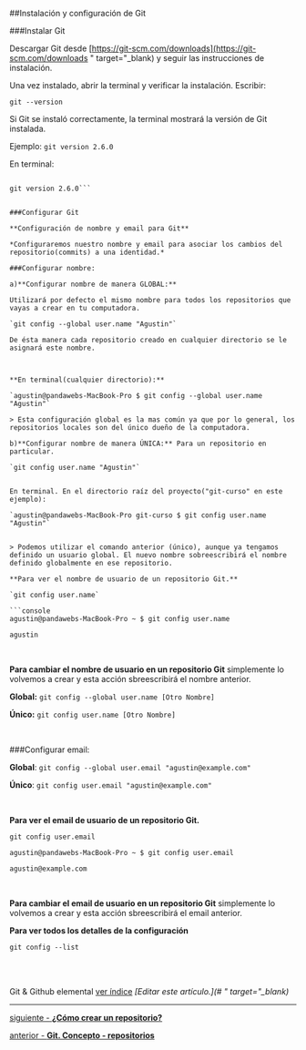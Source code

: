 ##Instalación y configuración de Git

###Instalar Git

Descargar Git desde [https://git-scm.com/downloads](https://git-scm.com/downloads " target="_blank) y seguir las instrucciones de instalación.

Una vez instalado, abrir la terminal y verificar la instalación. Escribir:

`git --version`

Si Git se instaló correctamente, la terminal mostrará la versión de Git instalada.

Ejemplo: `git version 2.6.0`

En terminal:
```agustin@pandawebs-MacBook-Pro ~ $ git --version

git version 2.6.0```


###Configurar Git

**Configuración de nombre y email para Git**

*Configuraremos nuestro nombre y email para asociar los cambios del repositorio(commits) a una identidad.*

###Configurar nombre:

a)**Configurar nombre de manera GLOBAL:**

Utilizará por defecto el mismo nombre para todos los repositorios que vayas a crear en tu computadora. 

`git config --global user.name "Agustin"` 

De ésta manera cada repositorio creado en cualquier directorio se le asignará este nombre.



**En terminal(cualquier directorio):**

`agustin@pandawebs-MacBook-Pro $ git config --global user.name "Agustin"`

> Esta configuración global es la mas común ya que por lo general, los repositorios locales son del único dueño de la computadora.

b)**Configurar nombre de manera ÚNICA:** Para un repositorio en particular.

`git config user.name "Agustin"` 


En terminal. En el directorio raíz del proyecto("git-curso" en este ejemplo):

`agustin@pandawebs-MacBook-Pro git-curso $ git config user.name "Agustin"`


> Podemos utilizar el comando anterior (único), aunque ya tengamos definido un usuario global. El nuevo nombre sobreescribirá el nombre definido globalmente en ese repositorio.

**Para ver el nombre de usuario de un repositorio Git.**

`git config user.name`

```console
agustin@pandawebs-MacBook-Pro ~ $ git config user.name

agustin
```

<br>

**Para cambiar el nombre de usuario en un repositorio Git** simplemente lo volvemos 
a crear y esta acción sbreescribirá el nombre anterior.

**Global:** `git config --global user.name [Otro Nombre]`

**Único:** `git config user.name [Otro Nombre]`

<br>

###Configurar email:

**Global**: `git config --global user.email "agustin@example.com"`

**Único**: `git config user.email "agustin@example.com"`

<br>

**Para ver el email de usuario de un repositorio Git.**

`git config user.email`

```console
agustin@pandawebs-MacBook-Pro ~ $ git config user.email

agustin@example.com
```

<br>

**Para cambiar el email de usuario en un repositorio Git** simplemente lo volvemos 
a crear y esta acción sbreescribirá el email anterior.

**Para ver todos los detalles de la configuración**

`git config --list`

<br>
<br>



<!-- Inicio links índice y github -->


<span class="link-to-index-git">Git & Github elemental [ ver índice](http://pandawebs.net/git-github-elemental/)</span>
<em>[Editar este artículo.](# " target="_blank)</em>


<!-- Fin links índice y github -->





<hr>

[siguiente - **¿Cómo crear un repositorio?**](https://github.com/Pandawebs/Git-y-GitHub-elemental/blob/master/crear-un-repositorio.md) 

[anterior - **Git. Concepto - repositorios**](https://github.com/Pandawebs/Git-y-GitHub-elemental/blob/master/git-concepto-repositorios.md) 